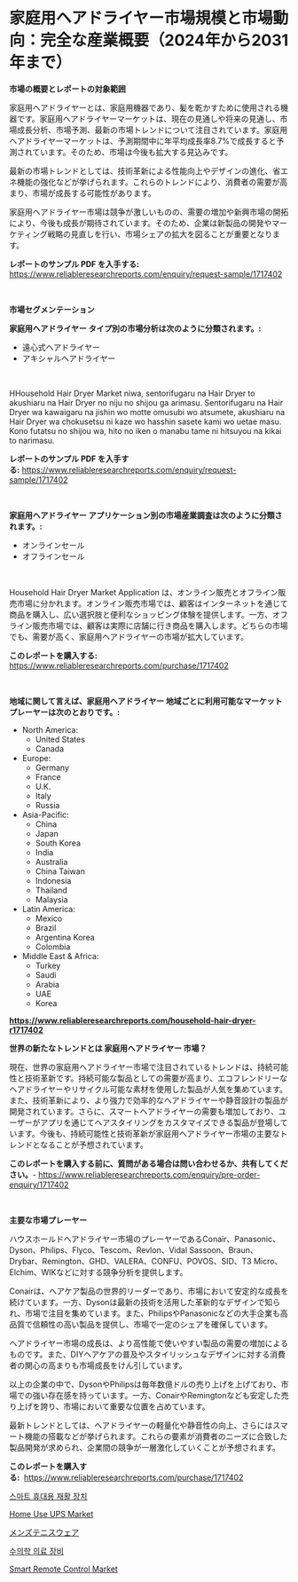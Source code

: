 <p><h1>家庭用ヘアドライヤー市場規模と市場動向：完全な産業概要（2024年から2031年まで）</h1></p><p><strong>市場の概要とレポートの対象範囲</strong></p>
<p><p>家庭用ヘアドライヤーとは、家庭用機器であり、髪を乾かすために使用される機器です。家庭用ヘアドライヤーマーケットは、現在の見通しや将来の見通し、市場成長分析、市場予測、最新の市場トレンドについて注目されています。家庭用ヘアドライヤーマーケットは、予測期間中に年平均成長率8.7%で成長すると予測されています。そのため、市場は今後も拡大する見込みです。</p><p>最新の市場トレンドとしては、技術革新による性能向上やデザインの進化、省エネ機能の強化などが挙げられます。これらのトレンドにより、消費者の需要が高まり、市場が成長する可能性があります。</p><p>家庭用ヘアドライヤー市場は競争が激しいものの、需要の増加や新興市場の開拓により、今後も成長が期待されています。そのため、企業は新製品の開発やマーケティング戦略の見直しを行い、市場シェアの拡大を図ることが重要となります。</p></p>
<p><strong>レポートのサンプル PDF を入手する:</strong> <a href="https://www.reliableresearchreports.com/enquiry/request-sample/1717402">https://www.reliableresearchreports.com/enquiry/request-sample/1717402</a></p>
<p>&nbsp;</p>
<p><strong>市場セグメンテーション</strong></p>
<p><strong>家庭用ヘアドライヤー タイプ別の市場分析は次のように分類されます。:</strong></p>
<p><ul><li>遠心式ヘアドライヤー</li><li>アキシャルヘアドライヤー</li></ul></p>
<p>&nbsp;</p>
<p><p>HHousehold Hair Dryer Market niwa, sentorifugaru na Hair Dryer to akushiaru na Hair Dryer no niju no shijou ga arimasu. Sentorifugaru na Hair Dryer wa kawaigaru na jishin wo motte omusubi wo atsumete, akushiaru na Hair Dryer wa chokusetsu ni kaze wo hasshin sasete kami wo uetae masu. Kono futatsu no shijou wa, hito no iken o manabu tame ni hitsuyou na kikai to narimasu.</p></p>
<p><strong>レポートのサンプル PDF を入手する:</strong>&nbsp;<a href="https://www.reliableresearchreports.com/enquiry/request-sample/1717402">https://www.reliableresearchreports.com/enquiry/request-sample/1717402</a></p>
<p>&nbsp;</p>
<p><strong> 家庭用ヘアドライヤー アプリケーション別の市場産業調査は次のように分類されます。:</strong></p>
<p><ul><li>オンラインセール</li><li>オフラインセール</li></ul></p>
<p>&nbsp;</p>
<p><p>Household Hair Dryer Market Application は、オンライン販売とオフライン販売市場に分かれます。オンライン販売市場では、顧客はインターネットを通じて商品を購入し、広い選択肢と便利なショッピング体験を提供します。一方、オフライン販売市場では、顧客は実際に店舗に行き商品を購入します。どちらの市場でも、需要が高く、家庭用ヘアドライヤーの市場が拡大しています。</p></p>
<p><strong>このレポートを購入する:</strong>&nbsp; <a href="https://www.reliableresearchreports.com/purchase/1717402">https://www.reliableresearchreports.com/purchase/1717402</a></p>
<p>&nbsp;</p>
<p><strong>地域に関して言えば、家庭用ヘアドライヤー 地域ごとに利用可能なマーケットプレーヤーは次のとおりです。:</strong></p>
<p><ul>
    <li>
        North America:
        <ul>
            <li>United States</li>
            <li>Canada</li>
        </ul>
    </li>
    <li>
        Europe:
        <ul>
            <li>Germany</li>
            <li>France</li>
            <li>U.K.</li>
            <li>Italy</li>
            <li>Russia</li>
        </ul>
    </li>
    <li>
        Asia-Pacific:
        <ul>
            <li>China</li>
            <li>Japan</li>
            <li>South Korea</li>
            <li>India</li>
            <li>Australia</li>
            <li>China Taiwan</li>
            <li>Indonesia</li>
            <li>Thailand</li>
            <li>Malaysia</li>
        </ul>
    </li>
    <li>
        Latin America:
        <ul>
            <li>Mexico</li>
            <li>Brazil</li>
            <li>Argentina Korea</li>
            <li>Colombia</li>
        </ul>
    </li>
    <li>
        Middle East & Africa:
        <ul>
            <li>Turkey</li>
            <li>Saudi</li>
            <li>Arabia</li>
            <li>UAE</li>
            <li>Korea</li>
        </ul>
    </li>
    </ul></p>
<p><strong><a href="https://www.reliableresearchreports.com/household-hair-dryer-r1717402">https://www.reliableresearchreports.com/household-hair-dryer-r1717402</a></strong>&nbsp;</p>
<p><strong>世界の新たなトレンドとは 家庭用ヘアドライヤー 市場？</strong></p>
<p><p>現在、世界の家庭用ヘアドライヤー市場で注目されているトレンドは、持続可能性と技術革新です。持続可能な製品としての需要が高まり、エコフレンドリーなヘアドライヤーやリサイクル可能な素材を使用した製品が人気を集めています。また、技術革新により、より強力で効率的なヘアドライヤーや静音設計の製品が開発されています。さらに、スマートヘアドライヤーの需要も増加しており、ユーザーがアプリを通じてヘアスタイリングをカスタマイズできる製品が登場しています。今後も、持続可能性と技術革新が家庭用ヘアドライヤー市場の主要なトレンドとなることが予想されています。</p></p>
<p><strong>このレポートを購入する前に、質問がある場合は問い合わせるか、共有してください。</strong>- <a href="https://www.reliableresearchreports.com/enquiry/pre-order-enquiry/1717402">https://www.reliableresearchreports.com/enquiry/pre-order-enquiry/1717402</a></p>
<p>&nbsp;</p>
<p><strong>主要な市場プレーヤー</strong></p>
<p><p>ハウスホールドヘアドライヤー市場のプレーヤーであるConair、Panasonic、Dyson、Philips、Flyco、Tescom、Revlon、Vidal Sassoon、Braun、Drybar、Remington、GHD、VALERA、CONFU、POVOS、SID、T3 Micro、Elchim、WIKなどに対する競争分析を提供します。 </p><p>Conairは、ヘアケア製品の世界的リーダーであり、市場において安定的な成長を続けています。一方、Dysonは最新の技術を活用した革新的なデザインで知られ、市場で注目を集めています。また、PhilipsやPanasonicなどの大手企業も高品質で信頼性の高い製品を提供し、市場で一定のシェアを確保しています。</p><p>ヘアドライヤー市場の成長は、より高性能で使いやすい製品の需要の増加によるものです。また、DIYヘアケアの普及やスタイリッシュなデザインに対する消費者の関心の高まりも市場成長をけん引しています。</p><p>以上の企業の中で、DysonやPhilipsは毎年数億ドルの売り上げを上げており、市場での強い存在感を持っています。一方、ConairやRemingtonなども安定した売り上げを誇り、市場において重要な位置を占めています。</p><p>最新トレンドとしては、ヘアドライヤーの軽量化や静音性の向上、さらにはスマート機能の搭載などが挙げられます。これらの要素が消費者のニーズに合致した製品開発が求められ、企業間の競争が一層激化していくことが予想されます。</p></p>
<p><strong>このレポートを購入する:</strong>&nbsp;&nbsp;<a href="https://www.reliableresearchreports.com/purchase/1717402">https://www.reliableresearchreports.com/purchase/1717402</a></p>
<p><p><a href="https://medium.com/@rickymetzdvm/%EC%8A%A4%EB%A7%88%ED%8A%B8-%ED%9C%B4%EB%8C%80%EC%9A%A9-%EC%9E%AC%ED%99%9C-%EA%B8%B0%EA%B8%B0-%EC%8B%9C%EC%9E%A5-%EB%B6%84%EC%84%9D-%EA%B7%B8-cagr-%EC%8B%9C%EC%9E%A5-%EC%84%B8%EB%B6%84%ED%99%94-%EB%B0%8F-%EA%B8%80%EB%A1%9C%EB%B2%8C-%EC%82%B0%EC%97%85-%EA%B0%9C%EC%9A%94-f368f1e18894">스마트 휴대용 재활 장치</a></p><p><a href="https://view.publitas.com/reportprime-1/home-use-ups-market-size-share-trends-analysis-report-by-material-by-type-by-end-user-by-region-and-segment-forecasts-2024-2031/">Home Use UPS Market</a></p><p><a href="https://github.com/AaronVargas43/Market-Research-Report-List-1/blob/main/772804622401.md">メンズテニスウェア</a></p><p><a href="https://github.com/JackieFauhey9089475/Market-Research-Report-List-1/blob/main/873118220433.md">수의학 의료 장비</a></p><p><a href="https://github.com/gdfhhhj/Market-Research-Report-List-4/blob/main/smart-remote-control-market.md">Smart Remote Control Market</a></p></p>